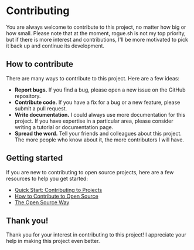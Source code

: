 # Contributing

You are always welcome to contribute to this project, no matter how big or how small. Please note that at the moment, rogue.sh is not my top priority, but if there is more interest and contributions, I'll be more motivated to pick it back up and continue its development.

## How to contribute

There are many ways to contribute to this project. Here are a few ideas:

* **Report bugs.** If you find a bug, please open a new issue on the GitHub repository.
* **Contribute code.** If you have a fix for a bug or a new feature, please submit a pull request.
* **Write documentation.** I could always use more documentation for this project. If you have expertise in a particular area, please consider writing a tutorial or documentation page.
* **Spread the word.** Tell your friends and colleagues about this project. The more people who know about it, the more contributors I will have.

## Getting started

If you are new to contributing to open source projects, here are a few resources to help you get started:

* [Quick Start: Contributing to Projects](https://docs.github.com/en/get-started/quickstart/contributing-to-projects)
* [How to Contribute to Open Source](https://www.digitalocean.com/community/tutorials/how-to-contribute-to-open-source-getting-started-with-git)
* [The Open Source Way](https://opensource.guide/)

## Thank you!

Thank you for your interest in contributing to this project! I appreciate your help in making this project even better.
